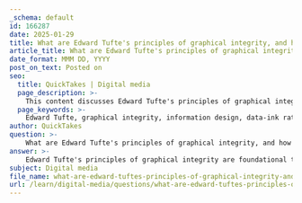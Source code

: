 ```yaml
---
_schema: default
id: 166287
date: 2025-01-29
title: What are Edward Tufte's principles of graphical integrity, and how have they influenced modern information design?
article_title: What are Edward Tufte's principles of graphical integrity, and how have they influenced modern information design?
date_format: MMM DD, YYYY
post_on_text: Posted on
seo:
  title: QuickTakes | Digital media
  page_description: >-
    This content discusses Edward Tufte's principles of graphical integrity and their impact on modern information design, emphasizing ethical representation, clarity, and effectiveness in data visualization.
  page_keywords: >-
    Edward Tufte, graphical integrity, information design, data-ink ratio, clarity, precision, cognitive load, avoiding chartjunk, narrative visualization, data visualization principles
author: QuickTakes
question: >-
    What are Edward Tufte's principles of graphical integrity, and how have they influenced modern information design?
answer: >-
    Edward Tufte's principles of graphical integrity are foundational to modern information design and emphasize the ethical responsibility of designers to accurately represent data. His work, particularly in "The Visual Display of Quantitative Information," outlines several key principles that have significantly influenced how data is visualized today. Here are the main principles:\n\n1. **Data-Ink Ratio**: Tufte defines the data-ink ratio as the proportion of ink used to represent actual data versus the ink used for non-essential elements (like grid lines, labels, and borders). He advocates for maximizing this ratio, meaning that visualizations should present more data and minimize distractions. A high data-ink ratio leads to cleaner, more effective graphics that enhance understanding.\n\n2. **Graphical Integrity**: This principle emphasizes that visualizations should accurately represent the data without misleading the viewer. For instance, pie charts must reflect the true proportions of the data they represent. This integrity is crucial for maintaining trust in the information being communicated.\n\n3. **Clarity and Precision**: Tufte stresses the importance of clarity in visual communication. Effective graphics should be straightforward and easy to interpret, allowing viewers to grasp the information quickly without confusion.\n\n4. **Minimizing Cognitive Load**: Tufte's principles also address the need to reduce cognitive load on the audience. This can be achieved through clear graphical forms, effective use of color, and logical composition, making it easier for viewers to process and understand the data.\n\n5. **Avoiding Chartjunk**: Tufte warns against unnecessary embellishments or "chartjunk" that can distract from the data. This includes excessive decoration, irrelevant images, or overly complex designs that do not contribute to the understanding of the data.\n\n6. **Narrative Visualization**: Tufte encourages the use of visual storytelling techniques to present data in a way that engages the audience and conveys a clear message. This involves structuring the information to guide viewers through the data logically and compellingly.\n\nThe influence of Tufte's principles on modern information design is profound. Designers today strive to create visuals that are not only aesthetically pleasing but also uphold the integrity of the data. His emphasis on clarity, precision, and ethical representation has led to a greater awareness of the responsibilities that come with data visualization. As a result, many contemporary designers incorporate these principles into their work, ensuring that their visualizations effectively communicate complex information while maintaining trust and understanding among their audiences. \n\nIn summary, Tufte's principles of graphical integrity have shaped the landscape of information design, promoting a culture of clarity, accuracy, and ethical responsibility in visual communication.
subject: Digital media
file_name: what-are-edward-tuftes-principles-of-graphical-integrity-and-how-have-they-influenced-modern-information-design.md
url: /learn/digital-media/questions/what-are-edward-tuftes-principles-of-graphical-integrity-and-how-have-they-influenced-modern-information-design
---
```


&nbsp;